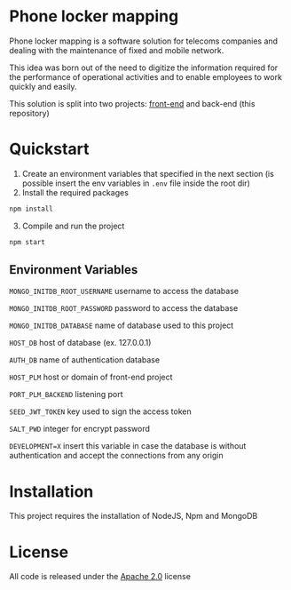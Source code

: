 # Phone locker mapping
Phone locker mapping is a software solution for telecoms companies and dealing with the maintenance
of fixed and mobile network.

This idea was born out of the need to digitize the information required for the performance of operational
activities and to enable employees to work quickly and easily.

This solution is split into two projects: [front-end](https://github.com/aldominasi/phone-locker-mapping.pwa)
and back-end (this repository)

# Quickstart
1. Create an environment variables that specified in the next section (is possible insert the env variables in `.env` file inside the root dir)
2. Install the required packages
```bash
npm install
```
3. Compile and run the project
```bash
npm start
```

## Environment Variables
`MONGO_INITDB_ROOT_USERNAME` username to access the database 

`MONGO_INITDB_ROOT_PASSWORD` password to access the database   

`MONGO_INITDB_DATABASE` name of database used to this project

`HOST_DB` host of database (ex. 127.0.0.1)

`AUTH_DB` name of authentication database

`HOST_PLM` host or domain of front-end project

`PORT_PLM_BACKEND` listening port

`SEED_JWT_TOKEN` key used to sign the access token     

`SALT_PWD` integer for encrypt password

`DEVELOPMENT=X` insert this variable in case the database is without authentication and accept the connections from any origin

# Installation
This project requires the installation of NodeJS, Npm and MongoDB

# License
All code is released under the [Apache 2.0](https://github.com/aldominasi/phone-locker-mapping-backend/blob/main/LICENSE) license
